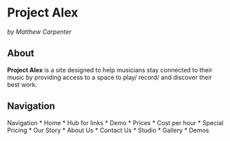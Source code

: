 # Project Alex

*by Matthew Carpenter*

## About

**Project Alex** is a site designed to help musicians stay connected to their music by providing access to a space to play/ record/ and discover their best work.

## Navigation

Navigation
    * Home
        * Hub for links
        * Demo
    * Prices
        * Cost per hour
        * Special Pricing
    * Our Story
        * About Us
        * Contact Us
    * Studio
        * Gallery
        * Demos